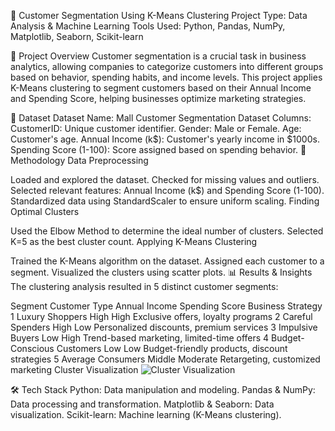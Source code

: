 📌 Customer Segmentation Using K-Means Clustering
Project Type: Data Analysis & Machine Learning
Tools Used: Python, Pandas, NumPy, Matplotlib, Seaborn, Scikit-learn

📖 Project Overview
Customer segmentation is a crucial task in business analytics, allowing companies to categorize customers into different groups based on behavior, spending habits, and income levels. This project applies K-Means clustering to segment customers based on their Annual Income and Spending Score, helping businesses optimize marketing strategies.

📂 Dataset
Dataset Name: Mall Customer Segmentation Dataset
Columns:
CustomerID: Unique customer identifier.
Gender: Male or Female.
Age: Customer's age.
Annual Income (k$): Customer's yearly income in $1000s.
Spending Score (1-100): Score assigned based on spending behavior.
🚀 Methodology
Data Preprocessing

Loaded and explored the dataset.
Checked for missing values and outliers.
Selected relevant features: Annual Income (k$) and Spending Score (1-100).
Standardized data using StandardScaler to ensure uniform scaling.
Finding Optimal Clusters

Used the Elbow Method to determine the ideal number of clusters.
Selected K=5 as the best cluster count.
Applying K-Means Clustering

Trained the K-Means algorithm on the dataset.
Assigned each customer to a segment.
Visualized the clusters using scatter plots.
📊 Results & Insights
The clustering analysis resulted in 5 distinct customer segments:

Segment	Customer Type	Annual Income	Spending Score	Business Strategy
1	Luxury Shoppers	High	High	Exclusive offers, loyalty programs
2	Careful Spenders	High	Low	Personalized discounts, premium services
3	Impulsive Buyers	Low	High	Trend-based marketing, limited-time offers
4	Budget-Conscious Customers	Low	Low	Budget-friendly products, discount strategies
5	Average Consumers	Middle	Moderate	Retargeting, customized marketing
Cluster Visualization
![Cluster Visualization](cluster_visualization.png)

🛠️ Tech Stack
Python: Data manipulation and modeling.
Pandas & NumPy: Data processing and transformation.
Matplotlib & Seaborn: Data visualization.
Scikit-learn: Machine learning (K-Means clustering).

